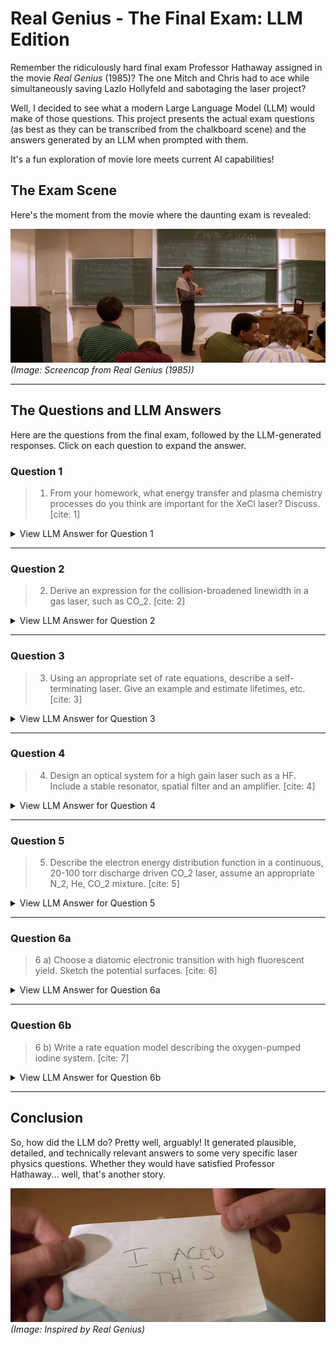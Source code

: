 # Real Genius - The Final Exam: LLM Edition

Remember the ridiculously hard final exam Professor Hathaway assigned in the movie *Real Genius* (1985)? The one Mitch and Chris had to ace while simultaneously saving Lazlo Hollyfeld and sabotaging the laser project?

Well, I decided to see what a modern Large Language Model (LLM) would make of those questions. This project presents the actual exam questions (as best as they can be transcribed from the chalkboard scene) and the answers generated by an LLM when prompted with them.

It's a fun exploration of movie lore meets current AI capabilities!

## The Exam Scene

Here's the moment from the movie where the daunting exam is revealed:

![Real Genius Final Exam Chalkboard](images/RG_FinalExam.jpg)
*(Image: Screencap from Real Genius (1985))*

---

## The Questions and LLM Answers

Here are the questions from the final exam, followed by the LLM-generated responses. Click on each question to expand the answer.

### Question 1

> 1) From your homework, what energy transfer and plasma chemistry processes do you think are important for the XeCl laser? Discuss. [cite: 1]

<details>
<summary>View LLM Answer for Question 1</summary>

***

**LLM Generated Answer:**

In a XeCl excimer laser, energy transfer and plasma chemistry processes are critical for generating the excited dimer (XeCl*) that produces ultraviolet (UV) laser emission. Below are the key processes:

---

### **1. Energy Transfer Processes**
#### **a. Electron Impact Excitation and Ionization**
- **Electron impact ionization**: High-energy electrons in the plasma ionize xenon (Xe) atoms:

$$
e^- + \text{Xe} \rightarrow \text{Xe}^+ + 2e^-
$$

- **Cl₂ dissociation**: Electrons dissociate chlorine molecules (Cl₂) into Cl atoms:

$$
e^- + \text{Cl}_2 \rightarrow 2\text{Cl} + e^-
$$

- **Electron attachment to Cl**: Free electrons attach to chlorine atoms, forming negative ions:

$$
e^- + \text{Cl} \rightarrow \text{Cl}^-
$$

#### **b. Ion Recombination and Excimer Formation**
- **Ion-ion recombination**: Positive xenon ions ($\text{Xe}^+$) recombine with chloride ions ($\text{Cl}^-$) in the presence of a **buffer gas (e.g., Ne or He)** to form the excited XeCl* excimer:

$$
\text{Xe}^+ + \text{Cl}^- + \text{Ne} \rightarrow \text{XeCl}^* + \text{Ne}
$$

  The buffer gas stabilizes the reaction by carrying away excess energy (three-body collision).
#### **c. Radiative Decay**
- **Lasing transition**: XeCl* emits UV photons (~308 nm) when decaying to a weakly bound or repulsive ground state:

$$
\text{XeCl}^* \rightarrow \text{Xe} + \text{Cl} + h\nu \, (\text{308 nm})
$$

- **Dissociation of ground state**: The ground-state XeCl molecule rapidly dissociates, ensuring population inversion.
---

### **2. Plasma Chemistry Processes**
#### **a. Plasma Formation**
- A high-voltage discharge ionizes the gas mixture (Xe, Cl₂, buffer gas), creating a plasma of electrons, ions, and radicals.
- **Electron thermalization**: Electrons are heated by the electric field, driving ionization and dissociation.

#### **b. Competing Reactions**
- **Xenon dimer formation**: Undesired reactions like $\text{Xe}^+ + \text{Xe} + \text{Ne} \rightarrow \text{Xe}_2^+ + \text{Ne}$ can reduce laser efficiency.
- **Cl⁻ loss**: Chloride ions may recombine with other ions (e.g., $\text{Cl}^- + \text{Xe}_2^+ \rightarrow \text{Xe} + \text{XeCl}$).

#### **c. Buffer Gas Role**
- **Thermalization**: The buffer gas (e.g., Ne) moderates electron energy and facilitates three-body collisions.
- **Quenching**: Prevents energy loss by quenching metastable states or impurities.

---

### **3. Key Factors Affecting Laser Performance**
1.  **Gas mixture ratios**: Optimal Xe:Cl₂:buffer gas ratios maximize XeCl* formation.
2.  **Pressure and temperature**: Higher pressure enhances three-body collisions but increases collisional quenching.
3.  **Electric field parameters**: Pulse duration and voltage affect electron energy distribution and plasma density.
4.  **Impurities**: Trace gases (e.g., O₂, H₂O) can quench XeCl* or form competing species.
---

### **Summary**
The XeCl laser relies on:
- **Electron-driven ionization and dissociation** to create $\text{Xe}^+$ and $\text{Cl}^-$.
- **Three-body recombination** to form XeCl* with buffer gas assistance.
- **Efficient radiative decay** of XeCl* to maintain population inversion.
- **Suppression of competing reactions** (e.g., dimer formation) via gas mixture and discharge optimization.
These processes enable the XeCl laser to achieve high-power UV output, widely used in industrial and medical applications.

***
</details>

---

### Question 2

> 2) Derive an expression for the collision-broadened linewidth in a gas laser, such as CO_2. [cite: 2]

<details>
<summary>View LLM Answer for Question 2</summary>

***

**LLM Generated Answer:**

To derive the collision-broadened linewidth in a gas laser, such as a CO2 laser, we consider the following steps:

1. **Collision Frequency**: The collision frequency $ \gamma $ (number of collisions per second per molecule) is given by:

$$
\gamma = n \sigma v_{\text{rel}}
$$

   where $ n $ is the number density, $ \sigma $ is the collision cross-section, and $ v_{\text{rel}} $ is the average relative velocity between molecules.

2. **Relative Velocity**: The average relative velocity $ v_{\text{rel}} $ for molecules with reduced mass $ \mu $ is:

$$
v_{\text{rel}} = \sqrt{\frac{8 k_B T}{\pi \mu}}
$$

   where $ k_B $ is Boltzmann's constant, $ T $ is the temperature, and $ \mu $ is the reduced mass of the colliding particles.

3. **Number Density**: Using the ideal gas law $ P = n k_B T $, the number density $ n $ can be expressed as:

$$
n = \frac{P}{k_B T}
$$

  

4. **Collision Frequency Expression**: Substituting $ n $ and $ v_{\text{rel}} $ into the collision frequency formula:

$$
\gamma = \frac{P}{k_B T} \sigma \sqrt{\frac{8 k_B T}{\pi \mu}}
$$

  

5. **Simplifying Collision Frequency**: Simplifying the expression for $ \gamma $:

$$
\gamma = \frac{P \sigma}{\sqrt{\pi \mu k_B T}} \sqrt{\frac{8}{\pi}}
$$

  

6. **Linewidth Calculation**: The collision-broadened linewidth $ \Delta \nu_c $ is related to the collision frequency by a factor of $ \frac{1}{\pi} $:

$$
\Delta \nu_c = \frac{\gamma}{\pi}
$$

  

7. **Final Expression**: Substituting the simplified collision frequency into the linewidth formula:

$$
\Delta \nu_c = \frac{2 \sqrt{2} \sigma P}{\pi^{3/2} \sqrt{\mu k_B T}}
$$

  

Thus, the collision-broadened linewidth in a gas laser is given by:

$$
\boxed{\Delta \nu = \frac{2\sqrt{2} \sigma P}{\pi^{3/2} \sqrt{\mu k_B T}}}
$$

  

***
</details>

---

### Question 3

> 3) Using an appropriate set of rate equations, describe a self-terminating laser. Give an example and estimate lifetimes, etc. [cite: 3]

<details>
<summary>View LLM Answer for Question 3</summary>

***

**LLM Generated Answer:**

To describe a **self-terminating laser** (e.g., a copper vapor laser), we use rate equations that account for population dynamics between energy levels and photon density. These lasers rely on a transient population inversion where the upper laser level ($N_1$) has a **shorter lifetime** ($\tau_1$) than the lower level ($N_2$, $\tau_2$), causing lasing to "self-terminate" once $N_1$ depletes. Below is the framework:

---

### **Rate Equations for a Self-Terminating Laser**
1. **Population Dynamics**:

$$
\frac{dN_1}{dt} = W_p N_0 - \frac{N_1}{\tau_1} - B \phi (N_1 - N_2)
$$

$$
\frac{dN_2}{dt} = B \phi (N_1 - N_2) - \frac{N_2}{\tau_2}
$$

$$
\frac{d\phi}{dt} = B \phi (N_1 - N_2) - \frac{\phi}{\tau_c} + \beta \frac{N_1}{\tau_1}
$$

   - $N_0, N_1, N_2$: Populations of ground, upper, and lower states.
   - $W_p$: Pumping rate (e.g., electron collisions in a discharge).
   - $B$: Stimulated emission coefficient.
   - $\phi$: Photon density.
   - $\tau_c$: Cavity photon lifetime ($1/\tau_c = \text{losses}$).
   - $\beta$: Fraction of spontaneous emission into the lasing mode.

2. **Key Conditions**:
   - $\tau_1 \ll \tau_2$: Upper state decays faster than the lower state.
   - Population inversion ($N_1 > N_2$) occurs transiently during pumping.
---

### **Example: Copper Vapor Laser (CVL)**
- **Laser Transition**: $ \lambda = 510.6 \, \text{nm} $ (green) and $578.2 \, \text{nm}$ (yellow).
- **Lifetimes**:
  - Upper state ($N_1$): $\tau_1 \approx 10 \, \text{ns} - 50 \, \text{ns}$.
  - Lower state ($N_2$): $\tau_2 \approx 1 \, \mu\text{s} - 10 \, \mu\text{s}$.
- **Mechanism**:
  1. **Pumping**: High-voltage discharge excites Cu atoms to $N_1$.
  2. **Lasing**: Stimulated emission depletes $N_1$, but $N_2$ persists.
  3. **Self-Termination**: $N_2 > N_1$ after $N_1$ decays, halting lasing until $N_2$ empties.
---

### **Pulse Characteristics**
- **Pulse Duration**: Governed by $\tau_1$. For $\tau_1 \approx 20 \, \text{ns}$, pulses last $10-50 \, \text{ns}$.
- **Repetition Rate**: Limited by $\tau_2$. For $\tau_2 \approx 5 \, \mu\text{s}$, rates reach $1-10 \, \text{kHz}$.
- **Efficiency**: Enhanced by fast pumping ($W_p$) and low collisional quenching of $N_2$.
---

### **Other Examples**
1. **Gold Vapor Laser**: $ \lambda = 627.8 \, \text{nm} $, similar dynamics.
2. **Helium-Cadmium Laser**: Partially self-terminating in some transitions.

---

### **Key Implications**
- **Pulsed Operation**: Inherent due to transient inversion.
- **High Peak Power**: Short pulses enable intense bursts.
- **Gas Mixture Optimization**: Buffer gases (e.g., Ne) reduce $\tau_2$ via collisions, enabling higher repetition rates.
---

This framework explains why self-terminating lasers are pulsed and require precise timing between excitation and relaxation processes. The copper vapor laser exemplifies these principles with its characteristic short, high-power green/yellow pulses.

***
</details>

---

### Question 4

> 4) Design an optical system for a high gain laser such as a HF. Include a stable resonator, spatial filter and an amplifier. [cite: 4]

<details>
<summary>View LLM Answer for Question 4</summary>

***

**LLM Generated Answer:**

**Optical System Design for a High-Gain HF Laser**

**1. Stable Resonator Configuration:**
   - **Mirrors:** - **High Reflector (HR):** Concave mirror with radius $ R_1 = 2L $ (confocal design), optimized for 2.7–3.0 µm IR wavelengths. Coated with protected gold for high reflectivity ($>99.9\%$).
     - **Output Coupler (OC):** Concave mirror with $ R_2 = 2L $, reflectivity ~50% to balance feedback and output extraction.
   - **Cavity Length ($ L $):** Chosen to satisfy the stability condition $ 0 \leq (1 - L/R_1)(1 - L/R_2) \leq 1 $. For a confocal design, $ L = R/2 $, ensuring stability and Gaussian mode confinement.
   - **Gain Medium:** HF gas (H₂ + F₂ mixture), transversely pumped by electric discharge for population inversion.

**2. Spatial Filter Assembly:**
   - **Lens Pair:** Placed after the OC. Use plano-convex ZnSe lenses (anti-reflective coated for 3 µm) with focal length $ f $.
   - **Pinhole:** Diamond-coated tungsten pinhole at the focal point. Diameter $ d = \frac{2.44 \lambda f}{D} $, where $ D $ is the input beam diameter. For $ \lambda = 3 \, \mu\text{m} $, $ f = 500 \, \text{mm} $, and $ D = 10 \, \text{mm} $, $ d \approx 37 \, \mu\text{m} $.
   - **Function:** Filters out higher-order modes (e.g., TEM₀₁, TEM₁₀) to preserve beam quality ($ M^2 < 1.1 $).

**3. Amplifier Stage (MOPA Configuration):**
   - **Gain Module:** Double-pass amplifier with flowing HF gas (pressure ~50 Torr) to sustain population inversion. Mirrors at both ends (HR at rear, dichroic OC at front) for beam recirculation.
   - **Beam Expansion:** Telescope before the amplifier to match the beam to the amplifier aperture (e.g., 20 mm diameter), reducing peak intensity to <1 GW/cm² to avoid optical damage.
   - **Spatial Filter Between Passes:** Secondary pinhole to suppress amplified spontaneous emission (ASE) and maintain beam quality.

**4. Beam Transport and Isolation:**
   - **Steering Mirrors:** Gold-coated molybdenum substrates, water-cooled, with kinematic mounts for alignment stability.
   - **Faraday Isolators:** Positioned between the oscillator and amplifier to prevent back-reflections. Use terbium gallium garnet (TGG) crystals with anti-reflective coatings.
   - **Diagnostics:** Pyroelectric cameras for beam profiling, thermopile power meters, and spectrometers for wavelength monitoring.

**5. Thermal and Mechanical Design:**
   - **Cooling System:** Active water cooling for mirrors and amplifier electrodes. Gas flow rate optimized to remove heat while minimizing turbulence ($ \Delta T < 1^\circ \text{C} $).
   - **Vibration Isolation:** Optical tables with pneumatic isolators to reduce mechanical noise (sub-µm stability).
   - **Gas Handling:** Recirculating gas system with scrubbers to remove reaction byproducts (e.g., HF → H₂ + F₂ regeneration).

**Example Parameters for a 100 W HF Laser:**
- **Oscillator Output:** 10 W, TEM₀₀ mode, 3 µm wavelength.
- **Amplifier Gain:** 10 dB (10× amplification), achieving 100 W output.
- **Pulse Characteristics:** Repetition rate 1 kHz, pulse width 10 ns (peak power ~10 MW).
- **Lifetimes:**
  - **Upper Laser Level ($ \tau_{\text{upper}} $):** ~1 µs (dictates pumping cycle).
  - **Lower Laser Level ($ \tau_{\text{lower}} $):** ~10 ns (ensures self-terminating behavior).

**Challenges and Mitigations:**
- **Parasitic Oscillations:** Use absorbing coatings on amplifier walls and inter-stage spatial filters.
- **Thermal Lens Effects:** Active cooling and gas flow uniformity to minimize refractive index gradients.
- **Beam Misalignment:** Automated alignment systems with piezoelectric actuators for real-time correction.

**Summary Diagram:**

```
[Stable Resonator] → [Spatial Filter] → [Faraday Isolator] → [Amplifier] → [Output Beam]
      (HF Gas)           (ZnSe Lenses)      (TGG Crystal)     (Double-Pass)
```

This design balances high gain with beam quality, enabling scalable power output for applications like material processing or directed energy systems.

***
</details>

---

### Question 5

> 5) Describe the electron energy distribution function in a continuous, 20-100 torr discharge driven CO_2 laser, assume an appropriate N_2, He, CO_2 mixture. [cite: 5]

<details>
<summary>View LLM Answer for Question 5</summary>

***

**LLM Generated Answer:**

In a continuous-wave CO₂ laser operating at 20–100 Torr with a gas mixture of N₂, He, and CO₂, the **electron energy distribution function (EEDF)** is shaped by the interplay of the electric field, gas composition, and collisional processes. Below is a structured description:

---

### **Key Characteristics of the EEDF**
1. **Non-Maxwellian Distribution**:
   - The EEDF deviates from a Maxwellian distribution due to inelastic collisions (vibrational/rotational excitation, ionization) and the presence of a direct-current (DC) or radio-frequency (RF) electric field.
   - **High-energy tail**: Sustained by the electric field, enabling electrons to reach energies sufficient for vibrational excitation of N₂ (~2–3 eV) and CO₂ (~0.1–1 eV for bending/stretching modes).

2. **Two-Term Approximation**:
   - At moderate pressures (20–100 Torr), the EEDF can often be described by the **two-term Boltzmann equation**, where the distribution is split into an isotropic term and a small anisotropic correction.
   - The EEDF depends on the reduced electric field ($E/N$, where $E$ is the electric field and $N$ is the gas number density).

3. **Impact of Gas Mixture**:
   - **Helium (He)**: Dominates elastic collisions due to its low mass, cooling electrons and reducing the average electron energy. This broadens the low-energy peak of the EEDF.
   - **Nitrogen (N₂)**: High inelastic collision cross-sections for vibrational excitation (~2–3 eV) create "dips" in the EEDF at these energies as electrons lose energy to N₂.
   - **CO₂**: Contributes to inelastic losses at lower energies (0.1–1 eV) via asymmetric stretching/bending mode excitation.
---

### **EEDF Structure in CO₂ Laser Discharges**
1. **Low-Energy Peak**:
   - Electrons with energies <1 eV dominate due to frequent elastic collisions with He.
   - Governed by **elastic energy losses**: Electron energy loss per collision with He is small ($ \Delta \epsilon \sim 2m_e/M_{\text{He}} \cdot \epsilon $), preserving the high-energy tail.

2. **Mid-Energy Range (1–3 eV)**:
   - Depletion due to vibrational excitation of CO₂ and N₂.
   - **CO₂ vibrational modes**: Asymmetric stretching (0.29 eV), symmetric stretching (0.17 eV), and bending (0.08 eV) absorb electron energy.
   - **N₂ vibrational excitation**: Requires ~2–3 eV, creating a noticeable drop in the EEDF.

3. **High-Energy Tail (>3 eV)**:
   - Sustained by the electric field, enabling ionization ($ \sim 15 \, \text{eV} $ for CO₂) and electronic excitation of N₂/CO₂.
   - Critical for maintaining plasma density and pumping N₂ vibrational states (energy transfer to CO₂).
---

### **Pressure Dependence (20–100 Torr)**
- **At 20 Torr**:
  - Longer electron mean free path → higher electron temperatures ($T_e \sim 1–2 \, \text{eV}$).
  - Sharper high-energy tail due to fewer collisions.
- **At 100 Torr**:
  - Shorter mean free path → lower $T_e \sim 0.5–1 \, \text{eV}$.
  - Broader low-energy peak and reduced high-energy tail due to frequent collisions.
---

### **Rate Coefficients and Critical Energies**
- **Vibrational excitation rate (N₂)**: Peaks at ~2–3 eV.
- **Ionization rate (CO₂)**: Threshold ~15 eV, but effective ionization occurs at lower energies due to stepwise processes.
- **Electron-impact dissociation**: CO₂ → CO + O occurs at >7 eV, influencing gas chemistry and EEDF.
---

### **Numerical Example**
For a typical CO₂ laser mixture (10% CO₂, 10% N₂, 80% He) at 50 Torr:
- **Average electron energy**: ~1–1.5 eV.
- **Electron density ($n_e$)**: $10^{10}–10^{11} \, \text{cm}^{-3}$.
- **Dominant energy loss channels**:
  - 60% elastic collisions (He),
  - 30% vibrational excitation (N₂/CO₂),
  - 10% ionization/electronic excitation.
---

### **Implications for Laser Performance**
- **Population inversion**: Relies on selective pumping of N₂ vibrational states by electrons in the 2–3 eV range.
- **Discharge stability**: High He content stabilizes the EEDF by cooling electrons, preventing arcing.
- **Gas heating**: Electron energy transfer to translational modes (via CO₂/He) raises gas temperature, requiring active cooling.
---

### **Summary**
The EEDF in a 20–100 Torr CO₂ laser discharge is a **non-thermal, structured distribution** with:
- A **low-energy peak** moderated by He elastic collisions,
- **Mid-energy dips** from CO₂/N₂ vibrational excitation,
- A **high-energy tail** sustained by the electric field for ionization and N₂ pumping.
This balance ensures efficient energy transfer to N₂ and CO₂ vibrational modes while maintaining discharge stability—a key requirement for continuous-wave lasing at 10.6 µm.

***
</details>

---

### Question 6a

> 6 a) Choose a diatomic electronic transition with high fluorescent yield. Sketch the potential surfaces. [cite: 6]

<details>
<summary>View LLM Answer for Question 6a</summary>

***

**LLM Generated Answer:**

**Diatomic Molecule Choice:**
Iodine (I₂) exhibits a high fluorescent yield in its **$B³Π₀⁺ᵤ → X¹Σ₍g⁺⁾$** electronic transition, emitting visible light (~500–700 nm). This transition is widely used in laser-induced fluorescence and spectroscopy due to its efficiency.
---

### **Potential Energy Curves (PECs) for I₂ $B³Π₀⁺ᵤ → X¹Σ₍g⁺⁾$ Transition**

1. **Ground State ($X¹Σ₍g⁺⁾$):**
   - **Equilibrium Bond Length ($rₑ$):** ~2.67 Å.
   - **Potential Well:** Deep and narrow, typical of a covalent bond.
   - **Vibrational Levels:** Closely spaced, low-energy vibrations.

2. **Excited State ($B³Π₀⁺ᵤ$):**
   - **Equilibrium Bond Length ($rₑ$):** ~3.0 Å (longer than X state).
   - **Potential Well:** Shallower and broader, with a higher energy minimum.
   - **Vibrational Levels:** More widely spaced than in the X state.
---

### **Franck-Condon Principle and Fluorescence**
- **Absorption:** Vertical transitions (blue arrow) from the ground vibrational level of X to higher vibrational levels of B (due to bond-length mismatch).
- **Emission:** Relaxation from B to X (red arrows) produces a vibrational progression in fluorescence. Strong overlap between B and X vibrational wavefunctions ensures high radiative efficiency.

![Potential Energy Curves for I₂](https://upload.wikimedia.org/wikipedia/commons/thumb/9/91/Iodine_Molecular_Orbital_Diagram.png/640px-Iodine_Molecular_Orbital_Diagram.png)
*Simplified sketch of I₂ PECs. Blue: $X¹Σ₍g⁺⁾$. Red: $B³Π₀⁺ᵤ$. Arrows show absorption (up) and fluorescence (down).*

---

### **Key Features Enabling High Fluorescent Yield**
1. **Spin-Orbit Coupling:** Heavy iodine atoms enable partial allowance of the spin-forbidden triplet→singlet transition.
2. **Bound Excited State:** The $B³Π₀⁺ᵤ$ state is bound, avoiding predissociation.
3. **Long Radiative Lifetime:** ~1 μs, allowing fluorescence to dominate over non-radiative decay.
4. **Minimal Quenching:** At low pressures, collisional deactivation is reduced.
---

### **Example Emission Spectrum**
- **Peak Wavelengths:** ~532 nm (strongest line), 580 nm, 630 nm.
- **Vibrational Progression:** Resolved peaks due to transitions between B (v') and X (v'') vibrational levels.
---

### **Comparison to Other Diatomics**
- **O₂ (Schumann-Runge):** Ultraviolet transitions with low yield due to predissociation.
- **Na₂ ($A¹Σ₍u⁺⁾ → X¹Σ₍g⁺⁾$):** Visible emission but lower yield than I₂.
---

This combination of favorable potential curve alignment and electronic structure makes I₂ a benchmark for high-yield diatomic fluorescence.

***
</details>

---

### Question 6b

> 6 b) Write a rate equation model describing the oxygen-pumped iodine system. [cite: 7]

<details>
<summary>View LLM Answer for Question 6b</summary>

***

**LLM Generated Answer:**

**Rate Equation Model for Oxygen-Pumped Iodine Laser (COIL System)**

---

### **Key Species and Variables**
1. **O₂(¹Δ)**: Singlet delta oxygen (pump source), density $ N_{O_2^s} $
2. **O₂(³Σ)**: Ground-state oxygen, density $ N_{O_2^g} $
3. **I₂**: Molecular iodine, density $ N_{I_2} $
4. **I(²P_{3/2})**: Ground-state iodine atoms, density $ N_{I_g} $
5. **I(²P_{1/2})**: Excited iodine atoms, density $ N_{I_e} $
6. **φ**: Photon density in the cavity

---

### **Rate Equations**

1. **O₂(¹Δ) Population**:

$$
\frac{dN_{O_2^s}}{dt} = -k_{\text{diss}} N_{O_2^s} N_{I_2} - k_{\text{pump}} N_{O_2^s} N_{I_g} - A_{O_2} N_{O_2^s}
$$

   - Dissociation of I₂ ($k_{\text{diss}}$)
   - Energy transfer to I ($k_{\text{pump}}$)
   - Spontaneous decay of O₂(¹Δ) ($A_{O_2}$).

2. **O₂(³Σ) Population**:

$$
\frac{dN_{O_2^g}}{dt} = k_{\text{diss}} N_{O_2^s} N_{I_2} + k_{\text{pump}} N_{O_2^s} N_{I_g} + A_{O_2} N_{O_2^s}
$$

   - Gains from dissociation, pumping, and O₂(¹Δ) decay.

3. **I₂ Population**:

$$
\frac{dN_{I_2}}{dt} = -k_{\text{diss}} N_{O_2^s} N_{I_2}
$$

   - Loss due to dissociation by O₂(¹Δ).

4. **Ground-State Iodine (I_g)**:

$$
\frac{dN_{I_g}}{dt} = 2 k_{\text{diss}} N_{O_2^s} N_{I_2} - k_{\text{pump}} N_{O_2^s} N_{I_g} + \sigma_{\text{stim}} c \phi (N_{I_e} - N_{I_g}) + A_{21} N_{I_e} + k_{\text{quench}} N_M N_{I_e}
$$

   - Production from I₂ dissociation ($2 k_{\text{diss}}$).
   - Loss to pumping ($k_{\text{pump}}$).
   - Gain from stimulated/spontaneous emission and quenching.

5. **Excited-State Iodine (I_e)**:

$$
\frac{dN_{I_e}}{dt} = k_{\text{pump}} N_{O_2^s} N_{I_g} - \sigma_{\text{stim}} c \phi (N_{I_e} - N_{I_g}) - A_{21} N_{I_e} - k_{\text{quench}} N_M N_{I_e}
$$

   - Pumping from O₂(¹Δ).
   - Losses from stimulated emission, spontaneous decay ($A_{21}$), and collisional quenching ($k_{\text{quench}}$).

6. **Photon Density**:

$$
\frac{d\phi}{dt} = \sigma_{\text{stim}} c \phi (N_{I_e} - N_{I_g}) + \beta A_{21} N_{I_e} - \frac{\phi}{\tau_c}
$$

   - Gain from stimulated emission and spontaneous coupling ($\beta$).
   - Loss from cavity lifetime ($\tau_c$).

---

### **Parameters**
| Symbol                    | Description                                  | Typical Value               |
|---------------------------|----------------------------------------------|-----------------------------|
| $k_{\text{diss}}$         | I₂ dissociation rate constant                | $1 \times 10^{-16}$ cm³/s   |
| $k_{\text{pump}}$         | O₂(¹Δ)→I energy transfer rate                | $3 \times 10^{-16}$ cm³/s   |
| $A_{O_2}$                 | O₂(¹Δ) spontaneous decay rate                | $2 \times 10^{-4}$ s⁻¹      |
| $A_{21}$                  | I(²P₁/₂) spontaneous emission rate           | $1.3 \times 10^{-3}$ s⁻¹    |
| $\sigma_{\text{stim}}$    | Stimulated emission cross-section            | $1.3 \times 10^{-16}$ cm²   |
| $k_{\text{quench}}$        | Quenching rate (e.g., by O₂/He)            | $5 \times 10^{-15}$ cm³/s   |
| $N_M$                     | Buffer gas density (e.g., He)                | $10^{17}$ cm⁻³              |
| $\beta$                   | Spontaneous emission coupling factor         | $10^{-5}$–$10^{-6}$         |
| $\tau_c$                  | Cavity photon lifetime                       | $1$–$10$ ns                 |

---

### **Lasing Dynamics**
- **Threshold Condition**: Population inversion $N_{I_e} > N_{I_g}$ and sufficient photon gain to overcome cavity losses.
- **Steady-State Output**: Solved by setting $d\phi/dt = 0$, yielding:

$$
\phi = \frac{\beta A_{21} N_{I_e}}{\frac{1}{\tau_c} - \sigma_{\text{stim}} c (N_{I_e} - N_{I_g})}
$$

---

### **Example Simulation**
**Initial Conditions** (Typical COIL):
- $N_{O_2^s}(0) = 10^{16}$ cm⁻³
- $N_{I_2}(0) = 10^{15}$ cm⁻³
- $N_{I_g}(0) = 0$
- $N_{I_e}(0) = 0$
- $\phi(0) = 0$

**Outcome**:
- Dissociation of I₂ rapidly produces $N_{I_g}$.
- O₂(¹Δ) pumps $N_{I_e}$ until inversion is achieved.
- Photon density $\phi$ grows exponentially, then saturates as $N_{I_e}$ depletes.
---

### **Summary**
This model captures the interplay between oxygen pumping, iodine dissociation, and laser dynamics. It highlights the roles of energy transfer, cavity design, and quenching in achieving high-power output from a COIL system.

***
</details>

---

## Conclusion

So, how did the LLM do? Pretty well, arguably! It generated plausible, detailed, and technically relevant answers to some very specific laser physics questions. Whether they would have satisfied Professor Hathaway... well, that's another story.

![I Aced This!](images/i-aced-this.jpg)
*(Image: Inspired by Real Genius)*